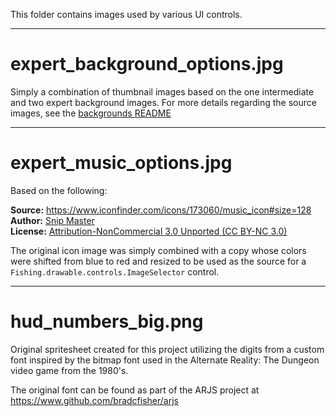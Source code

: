 
This folder contains images used by various UI controls.

---

# expert_background_options.jpg

Simply a combination of thumbnail images based on the one intermediate and two expert background images.  For more details regarding the source images, see the [backgrounds README](../backgrounds/README.md)

---

# expert_music_options.jpg

Based on the following:

**Source:** https://www.iconfinder.com/icons/173060/music_icon#size=128  
**Author:** [Snip Master](http://www.snipicons.com/)  
**License:** [Attribution-NonCommercial 3.0 Unported (CC BY-NC 3.0)](http://creativecommons.org/licenses/by-nc/3.0/)

The original icon image was simply combined with a copy whose colors were shifted from blue to red and resized to be used as the source for a `Fishing.drawable.controls.ImageSelector` control.

---

# hud_numbers_big.png

Original spritesheet created for this project utilizing the digits from a custom font inspired by the bitmap font used in the Alternate Reality: The Dungeon video game from the 1980's.

The original font can be found as part of the ARJS project at https://www.github.com/bradcfisher/arjs
